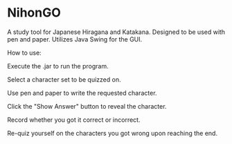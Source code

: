 # NihonGO
A study tool for Japanese Hiragana and Katakana. Designed to be used with pen and paper. 
Utilizes Java Swing for the GUI. 

How to use:

Execute the .jar to run the program. 

Select a character set to be quizzed on. 

Use pen and paper to write the requested character.

Click the "Show Answer" button to reveal the character.

Record whether you got it correct or incorrect.

Re-quiz yourself on the characters you got wrong upon reaching the end.
